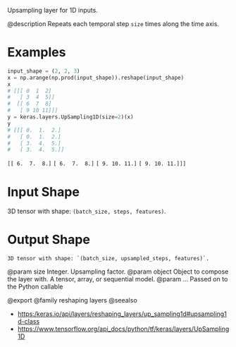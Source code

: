 Upsampling layer for 1D inputs.

@description
Repeats each temporal step `size` times along the time axis.

# Examples
```python
input_shape = (2, 2, 3)
x = np.arange(np.prod(input_shape)).reshape(input_shape)
x
# [[[ 0  1  2]
#   [ 3  4  5]]
#  [[ 6  7  8]
#   [ 9 10 11]]]
y = keras.layers.UpSampling1D(size=2)(x)
y
# [[[ 0.  1.  2.]
#   [ 0.  1.  2.]
#   [ 3.  4.  5.]
#   [ 3.  4.  5.]]
```

 `[[ 6.  7.  8.]`
  `[ 6.  7.  8.]`
  `[ 9. 10. 11.]`
  `[ 9. 10. 11.]]]`

# Input Shape
3D tensor with shape: `(batch_size, steps, features)`.

# Output Shape
    3D tensor with shape: `(batch_size, upsampled_steps, features)`.

@param size Integer. Upsampling factor.
@param object Object to compose the layer with. A tensor, array, or sequential model.
@param ... Passed on to the Python callable

@export
@family reshaping layers
@seealso
+ <https:/keras.io/api/layers/reshaping_layers/up_sampling1d#upsampling1d-class>
+ <https://www.tensorflow.org/api_docs/python/tf/keras/layers/UpSampling1D>

